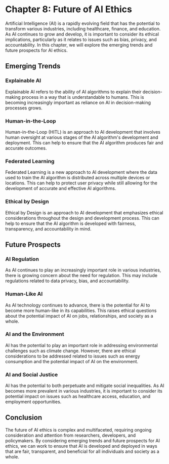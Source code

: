 Chapter 8: Future of AI Ethics
==============================

Artificial Intelligence (AI) is a rapidly evolving field that has the potential to transform various industries, including healthcare, finance, and education. As AI continues to grow and develop, it is important to consider its ethical implications, particularly as it relates to issues such as bias, privacy, and accountability. In this chapter, we will explore the emerging trends and future prospects for AI ethics.

Emerging Trends
---------------

### Explainable AI

Explainable AI refers to the ability of AI algorithms to explain their decision-making process in a way that is understandable to humans. This is becoming increasingly important as reliance on AI in decision-making processes grows.

### Human-in-the-Loop

Human-in-the-Loop (HITL) is an approach to AI development that involves human oversight at various stages of the AI algorithm's development and deployment. This can help to ensure that the AI algorithm produces fair and accurate outcomes.

### Federated Learning

Federated Learning is a new approach to AI development where the data used to train the AI algorithm is distributed across multiple devices or locations. This can help to protect user privacy while still allowing for the development of accurate and effective AI algorithms.

### Ethical by Design

Ethical by Design is an approach to AI development that emphasizes ethical considerations throughout the design and development process. This can help to ensure that the AI algorithm is developed with fairness, transparency, and accountability in mind.

Future Prospects
----------------

### AI Regulation

As AI continues to play an increasingly important role in various industries, there is growing concern about the need for regulation. This may include regulations related to data privacy, bias, and accountability.

### Human-Like AI

As AI technology continues to advance, there is the potential for AI to become more human-like in its capabilities. This raises ethical questions about the potential impact of AI on jobs, relationships, and society as a whole.

### AI and the Environment

AI has the potential to play an important role in addressing environmental challenges such as climate change. However, there are ethical considerations to be addressed related to issues such as energy consumption and the potential impact of AI on the environment.

### AI and Social Justice

AI has the potential to both perpetuate and mitigate social inequalities. As AI becomes more prevalent in various industries, it is important to consider its potential impact on issues such as healthcare access, education, and employment opportunities.

Conclusion
----------

The future of AI ethics is complex and multifaceted, requiring ongoing consideration and attention from researchers, developers, and policymakers. By considering emerging trends and future prospects for AI ethics, we can work to ensure that AI is developed and deployed in ways that are fair, transparent, and beneficial for all individuals and society as a whole.
